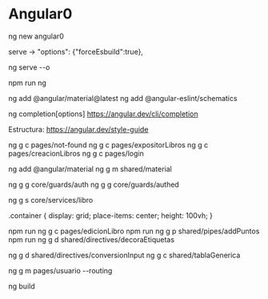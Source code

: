 # Angular0

ng new angular0

serve -> "options": {"forceEsbuild":true},

ng serve --o

npm run ng <command>

ng add @angular/material@latest
ng add @angular-eslint/schematics

ng completion[options]
https://angular.dev/cli/completion

Estructura:
https://angular.dev/style-guide

ng g c pages/not-found
ng g c pages/expositorLibros
ng g c pages/creacionLibros
ng g c pages/login

ng add @angular/material
ng g m shared/material

ng g g core/guards/auth
ng g g core/guards/authed

ng g s core/services/libro

.container {
display: grid;
place-items: center;
height: 100vh;
}

npm run ng g c pages/edicionLibro
npm run ng g p shared/pipes/addPuntos
npm run ng g d shared/directives/decoraEtiquetas

ng g d shared/directives/conversionInput
ng g c shared/tablaGenerica

ng g m pages/usuario --routing

ng build